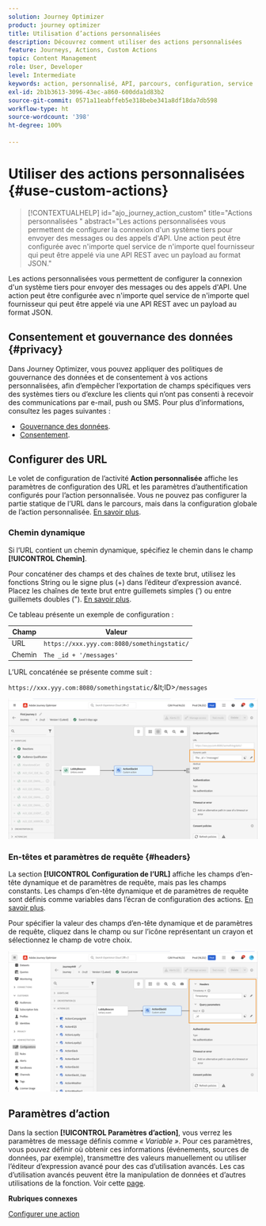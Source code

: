 ```yaml
---
solution: Journey Optimizer
product: journey optimizer
title: Utilisation d’actions personnalisées
description: Découvrez comment utiliser des actions personnalisées
feature: Journeys, Actions, Custom Actions
topic: Content Management
role: User, Developer
level: Intermediate
keywords: action, personnalisé, API, parcours, configuration, service
exl-id: 2b1b3613-3096-43ec-a860-600dda1d83b2
source-git-commit: 0571a11eabffeb5e318bebe341a8df18da7db598
workflow-type: ht
source-wordcount: '398'
ht-degree: 100%

---
```


# Utiliser des actions personnalisées {#use-custom-actions}

>[!CONTEXTUALHELP]
>id="ajo_journey_action_custom"
>title="Actions personnalisées "
>abstract="Les actions personnalisées vous permettent de configurer la connexion d&#39;un système tiers pour envoyer des messages ou des appels d&#39;API. Une action peut être configurée avec n&#39;importe quel service de n&#39;importe quel fournisseur qui peut être appelé via une API REST avec un payload au format JSON."

Les actions personnalisées vous permettent de configurer la connexion d&#39;un système tiers pour envoyer des messages ou des appels d&#39;API. Une action peut être configurée avec n&#39;importe quel service de n&#39;importe quel fournisseur qui peut être appelé via une API REST avec un payload au format JSON.

## Consentement et gouvernance des données {#privacy}

Dans Journey Optimizer, vous pouvez appliquer des politiques de gouvernance des données et de consentement à vos actions personnalisées, afin d’empêcher l’exportation de champs spécifiques vers des systèmes tiers ou d’exclure les clients qui n’ont pas consenti à recevoir des communications par e-mail, push ou SMS. Pour plus d’informations, consultez les pages suivantes :

* [Gouvernance des données](../action/action-privacy.md).
* [Consentement](../action/consent.md).

## Configurer des URL

Le volet de configuration de l’activité **Action personnalisée** affiche les paramètres de configuration des URL et les paramètres d’authentification configurés pour l’action personnalisée. Vous ne pouvez pas configurer la partie statique de l’URL dans le parcours, mais dans la configuration globale de l’action personnalisée. [En savoir plus](../action/about-custom-action-configuration.md).

### Chemin dynamique

Si l’URL contient un chemin dynamique, spécifiez le chemin dans le champ **[!UICONTROL Chemin]**.

Pour concaténer des champs et des chaînes de texte brut, utilisez les fonctions String ou le signe plus (+) dans l’éditeur d’expression avancé. Placez les chaînes de texte brut entre guillemets simples (’) ou entre guillemets doubles (&quot;). [En savoir plus](expression/expressionadvanced.md).

Ce tableau présente un exemple de configuration :

| Champ | Valeur |
| --- | --- |
| URL | `https://xxx.yyy.com:8080/somethingstatic/` |
| Chemin | `The _id + '/messages'` |

L’URL concaténée se présente comme suit :

`https://xxx.yyy.com:8080/somethingstatic/`\&lt;ID>`/messages`

![](assets/journey-custom-action-url.png)

### En-têtes et paramètres de requête {#headers}

La section **[!UICONTROL Configuration de l’URL]** affiche les champs d’en-tête dynamique et de paramètres de requête, mais pas les champs constants. Les champs d’en-tête dynamique et de paramètres de requête sont définis comme variables dans l’écran de configuration des actions. [En savoir plus](../action/about-custom-action-configuration.md#url-configuration).

Pour spécifier la valeur des champs d’en-tête dynamique et de paramètres de requête, cliquez dans le champ ou sur l’icône représentant un crayon et sélectionnez le champ de votre choix.

![](assets/journey-dynamicheaderfield.png)

## Paramètres d’action

Dans la section **[!UICONTROL Paramètres d’action]**, vous verrez les paramètres de message définis comme _« Variable »_. Pour ces paramètres, vous pouvez définir où obtenir ces informations (événements, sources de données, par exemple), transmettre des valeurs manuellement ou utiliser l’éditeur d’expression avancé pour des cas d’utilisation avancés. Les cas d’utilisation avancés peuvent être la manipulation de données et d’autres utilisations de la fonction. Voir cette [page](expression/expressionadvanced.md).

**Rubriques connexes**

[Configurer une action](../action/about-custom-action-configuration.md)
